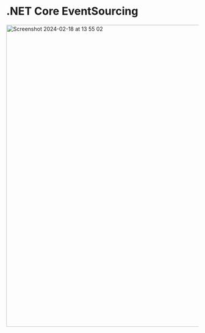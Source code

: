# .NET Core EventSourcing

<img width="792" alt="Screenshot 2024-02-18 at 13 55 02" src="https://github.com/xddemir/.Net-Core-EventSourcing/assets/56155535/9da9c05d-4615-4d40-9f16-e8e22fd996d3">

